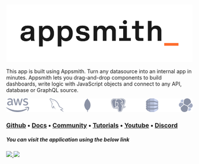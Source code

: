 ![](https://raw.githubusercontent.com/appsmithorg/appsmith/release/static/appsmith_logo_primary.png)

This app is built using Appsmith. Turn any datasource into an internal app in minutes. Appsmith lets you drag-and-drop components to build dashboards, write logic with JavaScript objects and connect to any API, database or GraphQL source.

![](https://raw.githubusercontent.com/appsmithorg/appsmith/release/static/images/integrations.png)

### [Github](https://github.com/appsmithorg/appsmith) • [Docs](https://docs.appsmith.com/?utm_source=github&utm_medium=social&utm_content=appsmith_docs&utm_campaign=null&utm_term=appsmith_docs) • [Community](https://community.appsmith.com/) • [Tutorials](https://github.com/appsmithorg/appsmith/tree/update/readme#tutorials) • [Youtube](https://www.youtube.com/appsmith) • [Discord](https://discord.gg/rBTTVJp)

##### You can visit the application using the below link

###### [![](https://assets.appsmith.com/git-sync/Buttons.svg) ](https://bsrbvfvv.ap-southeast-1.clawcloudrun.com/applications/68178e172d3f7f10acddd368/pages/68178e172d3f7f10acddd370) [![](https://assets.appsmith.com/git-sync/Buttons2.svg)](https://bsrbvfvv.ap-southeast-1.clawcloudrun.com/applications/68178e172d3f7f10acddd368/pages/68178e172d3f7f10acddd370/edit)
